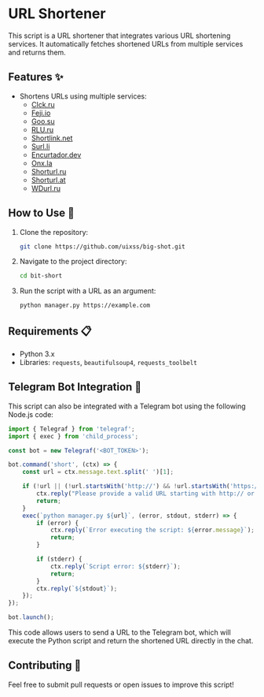 
# URL Shortener 

This script is a URL shortener that integrates various URL shortening services. It automatically fetches shortened URLs from multiple services and returns them.

## Features ✨

- Shortens URLs using multiple services:
  - [Clck.ru](https://clck.ru)
  - [Feji.io](https://feji.io)
  - [Goo.su](https://goo.su)
  - [RLU.ru](https://rlu.ru)
  - [Shortlink.net](https://shortlink.net)
  - [Surl.li](https://surl.li)
  - [Encurtador.dev](https://encurtador.dev)
  - [Onx.la](https://onx.la)
  - [Shorturl.ru](https://shorturl.ru)
  - [Shorturl.at](https://shorturl.at)
  - [WDurl.ru](https://wdurl.ru)

## How to Use 📖

1. Clone the repository:
   ```bash
   git clone https://github.com/uixss/big-shot.git
   ```
2. Navigate to the project directory:
   ```bash
   cd bit-short
      ```
3. Run the script with a URL as an argument:
   ```bash
   python manager.py https://example.com
   ```

## Requirements 📋

- Python 3.x
- Libraries: `requests`, `beautifulsoup4`, `requests_toolbelt`


## Telegram Bot Integration 🚀

This script can also be integrated with a Telegram bot using the following Node.js code:

```javascript
import { Telegraf } from 'telegraf'; 
import { exec } from 'child_process';

const bot = new Telegraf('<BOT_TOKEN>');

bot.command('short', (ctx) => {
    const url = ctx.message.text.split(' ')[1];

    if (!url || (!url.startsWith('http://') && !url.startsWith('https://'))) {
        ctx.reply("Please provide a valid URL starting with http:// or https://");
        return;
    }
    exec(`python manager.py ${url}`, (error, stdout, stderr) => {
        if (error) {
            ctx.reply(`Error executing the script: ${error.message}`);
            return;
        }

        if (stderr) {
            ctx.reply(`Script error: ${stderr}`);
            return;
        }
        ctx.reply(`${stdout}`);
    });
});

bot.launch();
```

This code allows users to send a URL to the Telegram bot, which will execute the Python script and return the shortened URL directly in the chat.

## Contributing 🤝

Feel free to submit pull requests or open issues to improve this script!
